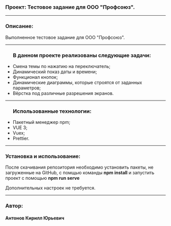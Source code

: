 <h3>Проект: Тестовое задание для ООО "Профсоюз".</h3> 


<hr/>

<h3>Описание:</h3>
<p>Выполненное тестовое задание для ООО "Профсоюз".</p>

<hr/>

<ul>
  <h3>В данном проекте реализованы следующие задачи:</h3>
  <li>Смена темы по нажатию на переключатель;</li>
  <li>Динамический показ даты и времени;</li> 
  <li>Функционал кнопок;</li>
  <li>Динамические диаграммы, которые строятся от заданных параметров;</li>
  <li>Вёрстка под различные разрешения экранов.</li>
</ul>

<hr/>

<ul>
  <h3>Использованные технологии:</h3>
  <li>Пакетный менеджер npm;</li>
  <li>VUE 3;</li>
  <li>Vuex;</li>
  <li>Prettier.</li>
</ul>

<hr/>

<h3>Установка и использование:</h3>
<p>После скачивания репозитория необходимо установить пакеты, не загруженные на GitHub, c помщью команды <strong>npm install</strong> и запустить проект с помощью <strong>npm run serve</strong> 
<p>Дополнительных настроек не требуется.</p>
</p>



<hr/>

<h3>Автор:</h3>
<h4>Антонов Кирилл Юрьевич </h4>
